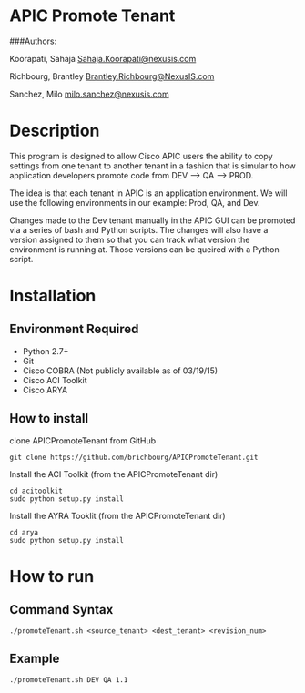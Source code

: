 # APIC Promote Tenant

###Authors:

Koorapati, Sahaja <Sahaja.Koorapati@nexusis.com>

Richbourg, Brantley <Brantley.Richbourg@NexusIS.com>

Sanchez, Milo <milo.sanchez@nexusis.com>

# Description

This program is designed to allow Cisco APIC users the ability to copy settings from one tenant to another tenant in a fashion that is simular to how application developers promote code from DEV --> QA --> PROD.

The idea is that each tenant in APIC is an application environment.  We will use the following environments in our example: Prod, QA, and Dev.

Changes made to the Dev tenant manually in the APIC GUI can be promoted via a series of bash and Python scripts.  The changes will also have a version assigned to them so that you can track what version the environment is running at.  Those versions can be queired with a Python script.


# Installation

## Environment Required

* Python 2.7+
* Git
* Cisco COBRA (Not publicly available as of 03/19/15)
* Cisco ACI Toolkit
* Cisco ARYA

## How to install
clone APICPromoteTenant from GitHub

	git clone https://github.com/brichbourg/APICPromoteTenant.git

Install the ACI Toolkit (from the APICPromoteTenant dir)

	cd acitoolkit
	sudo python setup.py install


Install the AYRA Tooklit (from the APICPromoteTenant dir)

	cd arya
	sudo python setup.py install


# How to run

## Command Syntax
	./promoteTenant.sh <source_tenant> <dest_tenant> <revision_num>

## Example
	./promoteTenant.sh DEV QA 1.1 
